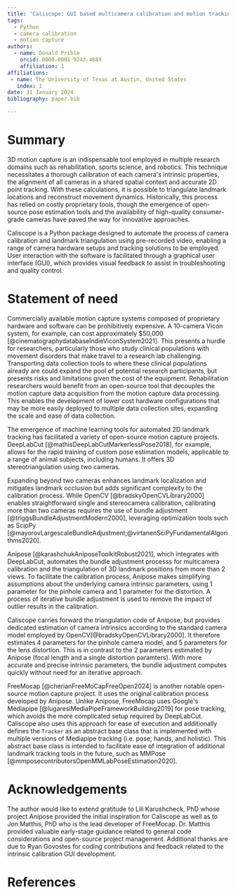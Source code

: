 ```yaml
---
title: 'Caliscope: GUI based multicamera calibration and motion tracking'
tags:
  - Python
  - camera calibration
  - motion capture
authors:
  - name: Donald Prible
    orcid: 0000-0001-9243-468X
    affiliation: 1
affiliations:
 - name: The University of Texas at Austin, United States
   index: 1
date: 31 January 2024
bibliography: paper.bib

---
```


# Summary

3D motion capture is an indispensable tool employed in multiple research domains such as rehabilitation, sports science, and robotics.  This technique necessitates a thorough calibration of each camera's intrinsic properties, the alignment of all cameras in a shared spatial context and accurate 2D point tracking. With these calculations, it is possible to triangulate landmark locations and reconstruct movement dynamics. Historically, this process has relied on costly proprietary tools, though the emergence of open-source pose estimation tools and the availability of high-quality consumer-grade cameras have paved the way for innovative approaches.

Caliscope is a Python package designed to automate the process of camera calibration and landmark triangulation using pre-recorded video, enabling a range of camera hardware setups and tracking solutions to be employed. User interaction with the software is facilitated through a graphical user interface (GUI), which provides visual feedback to assist in troubleshooting and quality control. 


# Statement of need

Commercially available motion capture systems composed of proprietary hardware and software can be prohibitively expensive. A 10-camera Vicon system, for example, can cost approximately $50,000 [@cinematographydatabaseIndieViconSystem2021]. This presents a hurdle for researchers, particularly those who study clinical populations with movement disorders that make travel to a research lab challenging. Transporting data collection tools to where these clinical populations already are could expand the pool of potential research participants, but presents risks and limitations given the cost of the equipment. Rehabilitation researchers would benefit from an open-source tool that decouples the motion capture data acquisition from the motion capture data processing. This enables the development of lower cost hardware configurations that may be more easily deployed to multiple data collection sites, expanding the scale and ease of data collection.

The emergence of machine learning tools for automated 2D landmark tracking has facilitated a variety of open-source motion capture projects. 
DeepLabCut [@mathisDeepLabCutMarkerlessPose2018], for example, allows for the rapid training of custom pose estimation models, applicable to a range of animal subjects, including humans. It offers 3D stereotriangulation using two cameras. 

Expanding beyond two cameras enhances landmark localization and mitigates landmark occlusion but adds significant complexity to the calibration process.
While OpenCV [@bradskyOpenCVLibrary2000] enables straightforward single and stereocamera calibration, calibrating more than two cameras requires the use of bundle adjustment [@triggsBundleAdjustmentModern2000], leveraging optimization tools such as ScipPy [@mayorovLargescaleBundleAdjustment;@virtanenSciPyFundamentalAlgorithms2020].

Anipose [@karashchukAniposeToolkitRobust2021], which integrates with DeepLabCut, automates the bundle adjustment processs for multicamera calibration and the triangulation of 3D landmark positions from more than 2 views. 
To facilitate the calibration process, Anipose makes simplifying assumptions about the underlying camera intrinsic parameters, using 1 parameter for the pinhole camera and 1 parameter for the distortion. A process of iterative bundle adjustment is used to remove the impact of outlier results in the calibration.

Caliscope carries forward the triangulation code of Anipose, but provides dedicated estimation of camera intrinsics according to the standard camera model employed by OpenCV[@bradskyOpenCVLibrary2000]. It therefore estimates 4 parameters for the pinhole camera model, and 5 parameters for the lens distortion. This is in contrast to the 2 parameters estimated by Anipose (focal length and a single distortion paramters). With more accurate and precise intrinsic parameters, the bundle adjustment computes quickly without need for an iterative approach.

FreeMocap [@cherianFreeMoCapFreeOpen2024] is another notable open-source motion capture project. It uses the original calibration process developed by Anipose. Unlike Anipose, FreeMocap uses Google's Mediapipe [@lugaresiMediaPipeFrameworkBuilding2019] for pose tracking, which avoids the more complicated setup required by DeepLabCut. Caliscope also uses this approach for ease of execution and additionally defines the `Tracker` as an abstract base class that is implemented with multiple versions of Mediapipe tracking (i.e. pose, hands, and holistic). This abstract base class is intended to facilitate ease of integration of additional landmark tracking tools in the future, such as MMPose [@mmposecontributorsOpenMMLabPoseEstimation2020].

# Acknowledgements

The author would like to extend gratitude to Lili Karushcheck, PhD whose project Anipose provided the initial inspiration for Caliscope as well as to Jon Matthis, PhD who is the lead developer of FreeMocap. Dr. Matthis provided valuable early-stage guidance related to general code considerations and open-source project management. Additional thanks are due to Ryan Govostes for coding contributions and feedback related to the intrinsic calibration GUI development.

# References
